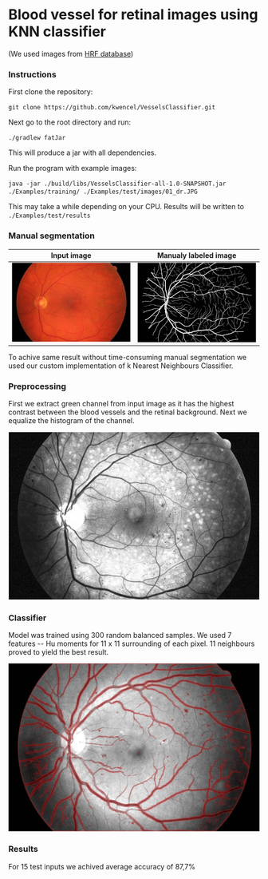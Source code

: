 # Blood vessel for retinal images using KNN classifier

(We used images from [HRF database](https://www5.cs.fau.de/research/data/fundus-images/))

### Instructions
First clone the repository:
```
git clone https://github.com/kwencel/VesselsClassifier.git
```
Next go to the root directory and run:
```
./gradlew fatJar
```
This will produce a jar with all dependencies.

Run the program with example images:
```
java -jar ./build/libs/VesselsClassifier-all-1.0-SNAPSHOT.jar ./Examples/training/ ./Examples/test/images/01_dr.JPG
```
This may take a while depending on your CPU.
Results will be written to `./Examples/test/results`

### Manual segmentation

| Input image | Manualy labeled image |
|---|---|
| ![](https://github.com/kwencel/VesselsClassifier/blob/master/Examples/Input.jpg?raw=true)  | ![](https://github.com/kwencel/VesselsClassifier/blob/master/Examples/Manual.jpg?raw=true) |

To achive same result without time-consuming manual segmentation we used our custom implementation of k Nearest Neighbours Classifier.

### Preprocessing
First we extract green channel from input image as it has the highest contrast between the blood vessels and the retinal background. Next we equalize the histogram of the channel.

![](https://github.com/kwencel/VesselsClassifier/blob/master/Examples/Preprocessing.jpg?raw=true)

### Classifier
Model was trained using 300 random balanced samples.
We used 7 features -- Hu moments for 11 x 11 surrounding of each pixel.
11 neighbours proved to yield the best result.

![](https://github.com/kwencel/VesselsClassifier/blob/master/Examples/Result.jpg?raw=true)

### Results
For 15 test inputs we achived average accuracy of 87,7%
